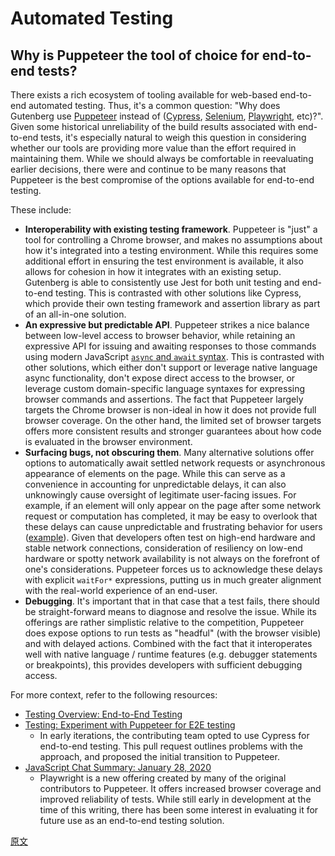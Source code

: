 # Automated Testing

## Why is Puppeteer the tool of choice for end-to-end tests?

There exists a rich ecosystem of tooling available for web-based end-to-end automated testing. Thus, it's a common question: "Why does Gutenberg use [Puppeteer](https://developers.google.com/web/tools/puppeteer/) instead of ([Cypress](https://cypress.io/), [Selenium](https://www.selenium.dev/), [Playwright](https://github.com/microsoft/playwright), etc)?". Given some historical unreliability of the build results associated with end-to-end tests, it's especially natural to weigh this question in considering whether our tools are providing more value than the effort required in maintaining them. While we should always be comfortable in reevaluating earlier decisions, there were and continue to be many reasons that Puppeteer is the best compromise of the options available for end-to-end testing.

These include:

-   **Interoperability with existing testing framework**. Puppeteer is "just" a tool for controlling a Chrome browser, and makes no assumptions about how it's integrated into a testing environment. While this requires some additional effort in ensuring the test environment is available, it also allows for cohesion in how it integrates with an existing setup. Gutenberg is able to consistently use Jest for both unit testing and end-to-end testing. This is contrasted with other solutions like Cypress, which provide their own testing framework and assertion library as part of an all-in-one solution.
-   **An expressive but predictable API**. Puppeteer strikes a nice balance between low-level access to browser behavior, while retaining an expressive API for issuing and awaiting responses to those commands using modern JavaScript [`async` and `await` syntax](https://developer.mozilla.org/en-US/docs/Learn/JavaScript/Asynchronous/Async_await). This is contrasted with other solutions, which either don't support or leverage native language async functionality, don't expose direct access to the browser, or leverage custom domain-specific language syntaxes for expressing browser commands and assertions. The fact that Puppeteer largely targets the Chrome browser is non-ideal in how it does not provide full browser coverage. On the other hand, the limited set of browser targets offers more consistent results and stronger guarantees about how code is evaluated in the browser environment.
-   **Surfacing bugs, not obscuring them**. Many alternative solutions offer options to automatically await settled network requests or asynchronous appearance of elements on the page. While this can serve as a convenience in accounting for unpredictable delays, it can also unknowingly cause oversight of legitimate user-facing issues. For example, if an element will only appear on the page after some network request or computation has completed, it may be easy to overlook that these delays can cause unpredictable and frustrating behavior for users ([example](https://github.com/WordPress/gutenberg/pull/11287)). Given that developers often test on high-end hardware and stable network connections, consideration of resiliency on low-end hardware or spotty network availability is not always on the forefront of one's considerations. Puppeteer forces us to acknowledge these delays with explicit `waitFor*` expressions, putting us in much greater alignment with the real-world experience of an end-user.
-   **Debugging**. It's important that in that case that a test fails, there should be straight-forward means to diagnose and resolve the issue. While its offerings are rather simplistic relative to the competition, Puppeteer does expose options to run tests as "headful" (with the browser visible) and with delayed actions. Combined with the fact that it interoperates well with native language / runtime features (e.g. debugger statements or breakpoints), this provides developers with sufficient debugging access.

For more context, refer to the following resources:

-   [Testing Overview: End-to-End Testing](/docs/contributors/code/testing-overview.md#end-to-end-testing)
-   [Testing: Experiment with Puppeteer for E2E testing](https://github.com/WordPress/gutenberg/pull/5618)
    -   In early iterations, the contributing team opted to use Cypress for end-to-end testing. This pull request outlines problems with the approach, and proposed the initial transition to Puppeteer.
-   [JavaScript Chat Summary: January 28, 2020](https://make.wordpress.org/core/2020/02/04/javascript-chat-summary-january-28-2020/)
    -   Playwright is a new offering created by many of the original contributors to Puppeteer. It offers increased browser coverage and improved reliability of tests. While still early in development at the time of this writing, there has been some interest in evaluating it for future use as an end-to-end testing solution.

[原文](https://github.com/WordPress/gutenberg/blob/master/docs/architecture/automated-testing.md)